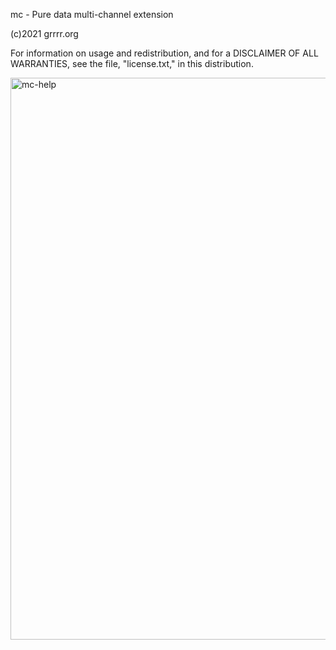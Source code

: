 mc - Pure data multi-channel extension

(c)2021 grrrr.org

For information on usage and redistribution, and for a DISCLAIMER OF ALL
WARRANTIES, see the file, "license.txt," in this distribution.

<img width="899" alt="mc-help" src="https://user-images.githubusercontent.com/163366/145060162-8317ea43-8ba2-4179-ae9e-0753ead70bff.png">

